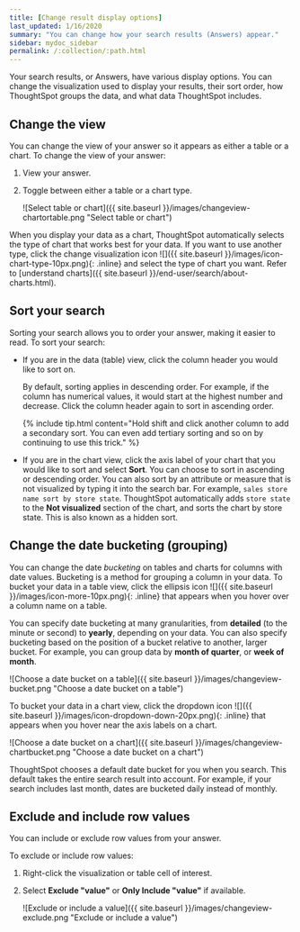 ```yaml
---
title: [Change result display options]
last_updated: 1/16/2020
summary: "You can change how your search results (Answers) appear."
sidebar: mydoc_sidebar
permalink: /:collection/:path.html
---
```

Your search results, or Answers, have various display options. You can change the
visualization used to display your results, their sort order, how ThoughtSpot groups the data, and what data ThoughtSpot includes.

## Change the view

You can change the view of your answer so it appears as either a table or a chart. To
change the view of your answer:

1. View your answer.
2. Toggle between either a table or a chart type.

    ![Select table or chart]({{ site.baseurl }}/images/changeview-chartortable.png "Select table or chart")

When you display your data as a chart, ThoughtSpot automatically selects the type of chart that works best for your data. If you want to use another type, click the change visualization icon ![]({{ site.baseurl }}/images/icon-chart-type-10px.png){: .inline} and select the type of chart you want. Refer to [understand charts]({{ site.baseurl }}/end-user/search/about-charts.html).

## Sort your search

Sorting your search allows you to order your answer, making it easier to read.
To sort your search:

* If you are in the data (table) view, click the column header you would like to sort on.

   By default, sorting applies in descending order. For example, if the column has numerical values, it would start at the highest number and decrease. Click the column header again to sort in ascending order.

   {% include tip.html content="Hold shift and click another column to add a secondary sort. You can even add tertiary sorting and so on by continuing to use this trick." %}

* If you are in the chart view, click the axis label of your chart that you would like to sort and select **Sort**. You can choose to sort in ascending or descending order. You can also sort by an attribute or measure that is not visualized by typing it into the search bar. For example, `sales store name sort by store state`. ThoughtSpot automatically adds `store state` to the **Not visualized** section of the chart, and sorts the chart by store state. This is also known as a hidden sort.

## Change the date bucketing (grouping)

You can change the date _bucketing_ on tables and charts for columns with date
values.  Bucketing is a method for grouping a column in your data. To bucket your data in a table view, click the ellipsis icon ![]({{ site.baseurl }}/images/icon-more-10px.png){: .inline} that appears when you hover over a column name on a table.

You can specify date bucketing at many granularities, from **detailed** (to the minute or second) to **yearly**, depending on your data. You can also specify bucketing based on the position of a bucket relative to another, larger bucket. For example, you can group data by **month of quarter**, or **week of month**.

![Choose a date bucket on a table]({{ site.baseurl }}/images/changeview-bucket.png "Choose a date bucket on a table")

To bucket your data in a chart view, click the dropdown icon ![]({{ site.baseurl }}/images/icon-dropdown-down-20px.png){: .inline} that appears when you hover near the axis labels on a chart.

![Choose a date bucket on a chart]({{ site.baseurl }}/images/changeview-chartbucket.png "Choose a date bucket on a chart")

ThoughtSpot chooses a default date bucket for you when you search. This default
takes the entire search result into account. For example, if your search
includes last month, dates are bucketed daily instead of monthly.

## Exclude and include row values

You can include or exclude row values from your answer.

To exclude or include row values:

1. Right-click the visualization or table cell of interest.
2. Select **Exclude "value"** or **Only Include "value"** if available.

     ![Exclude or include a value]({{ site.baseurl }}/images/changeview-exclude.png "Exclude or include a value")
